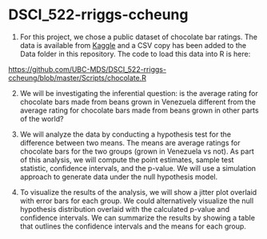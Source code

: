 # DSCI_522-rriggs-ccheung

1. For this project, we chose a public dataset of chocolate bar ratings. The data is available from [Kaggle](https://www.kaggle.com/rtatman/chocolate-bar-ratings) and a CSV copy has been added to the Data folder in this repository. The code to load this data into R is here:

  https://github.com/UBC-MDS/DSCI_522-rriggs-ccheung/blob/master/Scripts/chocolate.R

2. We will be investigating the inferential question: is the average rating for chocolate bars made from beans grown in Venezuela different from the average rating for chocolate bars made from beans grown in other parts of the world?

3. We will analyze the data by conducting a hypothesis test for the difference between two means. The means are average ratings for chocolate bars for the two groups (grown in Venezuela vs not). As part of this analysis, we will compute the point estimates, sample test statistic, confidence intervals, and the p-value. We will use a simulation approach to generate data under the null hypothesis model.

4. To visualize the results of the analysis, we will show a jitter plot overlaid with error bars for each group. We could alternatively visualize the null hypothesis distribution overlaid with the calculated p-value and confidence intervals. We can summarize the results by showing a table that outlines the confidence intervals and the means for each group.